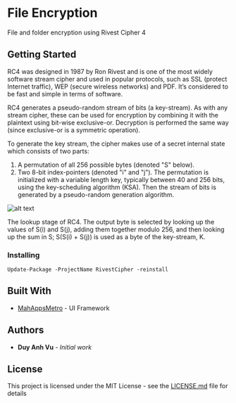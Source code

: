 # File Encryption 
File and folder encryption using Rivest Cipher 4
## Getting Started
RC4 was designed in 1987 by Ron Rivest and is one of the most widely software stream cipher and used in popular protocols, such as SSL (protect Internet traffic), WEP (secure wireless networks) and PDF. It’s considered to be fast and simple in terms of software.

RC4 generates a pseudo-random stream of bits (a key-stream). As with any stream cipher, these can be used for encryption by combining it with the plaintext using bit-wise exclusive-or. Decryption is performed the same way (since exclusive-or is a symmetric operation).

To generate the key stream, the cipher makes use of a secret internal state which consists of two parts:
1. A permutation of all 256 possible bytes (denoted "S" below).
2. Two 8-bit index-pointers (denoted "i" and "j").
The permutation is initialized with a variable length key, typically between 40 and 256 bits, using the key-scheduling algorithm (KSA). Then the stream of bits is generated by a pseudo-random generation algorithm.

![alt text](https://paginas.fe.up.pt/~ei10109/ca/RC4.png)

The lookup stage of RC4. The output byte is selected by looking up the values of S(i) and S(j), adding them together modulo 256, and then looking up the sum in S; S(S(i) + S(j)) is used as a byte of the key-stream, K. 

### Installing
```
Update-Package -ProjectName RivestCipher -reinstall
```
## Built With
* [MahAppsMetro](https://mahapps.com/) - UI Framework
## Authors
* **Duy Anh Vu** - *Initial work*

## License
This project is licensed under the MIT License - see the [LICENSE.md](LICENSE.md) file for details
